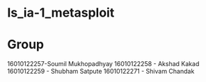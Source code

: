 # Is_ia-1_metasploit
# Group
16010122257-Soumil Mukhopadhyay
16010122258 - Akshad Kakad
16010122259 - Shubham Satpute
16010122271 - Shivam Chandak
